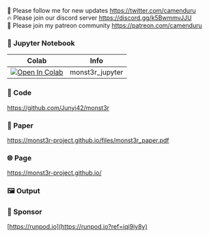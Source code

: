 🐣 Please follow me for new updates https://twitter.com/camenduru <br />
🔥 Please join our discord server https://discord.gg/k5BwmmvJJU <br />
🥳 Please join my patreon community https://patreon.com/camenduru <br />

### 🍊 Jupyter Notebook

| Colab | Info
| --- | --- |
[![Open In Colab](https://colab.research.google.com/assets/colab-badge.svg)](https://colab.research.google.com/github/camenduru/monst3r-jupyter/blob/main/monst3r_gradio_jupyter.ipynb) | monst3r_jupyter

### 🧬 Code
https://github.com/Junyi42/monst3r

### 📄 Paper
https://monst3r-project.github.io/files/monst3r_paper.pdf

### 🌐 Page
https://monst3r-project.github.io/

### 🖼 Output


### 🏢 Sponsor
[https://runpod.io](https://runpod.io?ref=iqi9iy8y)

